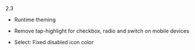 2.3

- Runtime theming

- Remove tap-highlight for checkbox, radio and switch on mobile devices
- Select: Fixed disabled icon color
